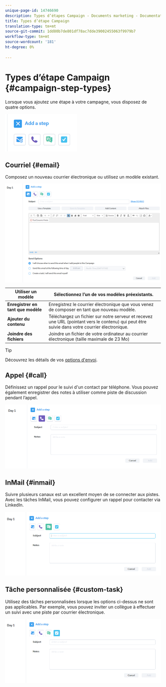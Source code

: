 ```yaml
---
unique-page-id: 14746690
description: Types d’étapes Campaign - Documents marketing - Documentation sur les produits
title: Types d’étape Campaign
translation-type: tm+mt
source-git-commit: 1dd80b7de801df78ac7dde39002455063f9979b7
workflow-type: tm+mt
source-wordcount: '181'
ht-degree: 0%

---
```



# Types d’étape Campaign {#campaign-step-types}

Lorsque vous ajoutez une étape à votre campagne, vous disposez de quatre options.

![](assets/one-4.png)

## Courriel {#email}

Composez un nouveau courrier électronique ou utilisez un modèle existant.

![](assets/email.png)

| **Utiliser un modèle** | Sélectionnez l’un de vos modèles préexistants. |
|---|---|
| **Enregistrer en tant que modèle** | Enregistrez le courrier électronique que vous venez de composer en tant que nouveau modèle. |
| **Ajouter du contenu** | Téléchargez un fichier sur notre serveur et recevez une URL (pointant vers le contenu) qui peut être suivie dans votre courrier électronique. |
| **Joindre des fichiers** | Joindre un fichier de votre ordinateur au courrier électronique (taille maximale de 23 Mo) |

>[!TIP]
>
>Découvrez les détails de vos [options d&#39;envoi](/help/marketo/product-docs/marketo-sales-connect/campaigns/understanding-send-options.md).

## Appel {#call}

Définissez un rappel pour le suivi d&#39;un contact par téléphone. Vous pouvez également enregistrer des notes à utiliser comme piste de discussion pendant l’appel.

![](assets/pic.png)

## InMail {#inmail}

Suivre plusieurs canaux est un excellent moyen de se connecter aux pistes. Avec les tâches InMail, vous pouvez configurer un rappel pour contacter via LinkedIn.

![](assets/inmail.png)

## Tâche personnalisée {#custom-task}

Utilisez des tâches personnalisées lorsque les options ci-dessus ne sont pas applicables. Par exemple, vous pouvez inviter un collègue à effectuer un suivi avec une piste par courrier électronique.

![](assets/custom.png)
